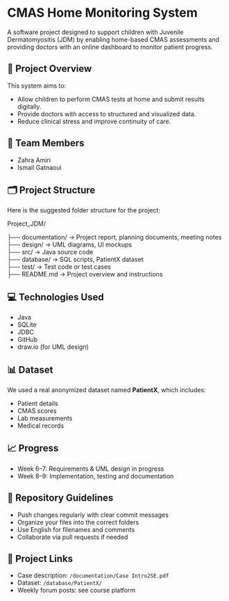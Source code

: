 # CMAS Home Monitoring System

A software project designed to support children with Juvenile Dermatomyositis (JDM) by enabling home-based CMAS assessments and providing doctors with an online dashboard to monitor patient progress.

## 📌 Project Overview
This system aims to:

- Allow children to perform CMAS tests at home and submit results digitally.
- Provide doctors with access to structured and visualized data.
- Reduce clinical stress and improve continuity of care.

## 👥 Team Members

- Zahra Amiri  
- Ismail Gatnaoui

## 🗂️ Project Structure
Here is the suggested folder structure for the project:

Project_JDM/

├── documentation/       → Project report, planning documents, meeting notes  
├── design/              → UML diagrams, UI mockups  
├── src/                 → Java source code  
├── database/            → SQL scripts, PatientX dataset  
├── test/                → Test code or test cases  
├── README.md            → Project overview and instructions


## 💻 Technologies Used

- Java
- SQLite
- JDBC
- GitHub
- draw.io (for UML design)

## 📊 Dataset
We used a real anonymized dataset named **PatientX**, which includes:

- Patient details
- CMAS scores
- Lab measurements
- Medical records

## 📈 Progress

- Week 6–7: Requirements & UML design in progress  
- Week 8–9: Implementation, testing and documentation

## 📎 Repository Guidelines

- Push changes regularly with clear commit messages  
- Organize your files into the correct folders  
- Use English for filenames and comments  
- Collaborate via pull requests if needed

## 🔗 Project Links

- Case description: `/documentation/Case Intro2SE.pdf`  
- Dataset: `/database/PatientX/`  
- Weekly forum posts: see course platform


